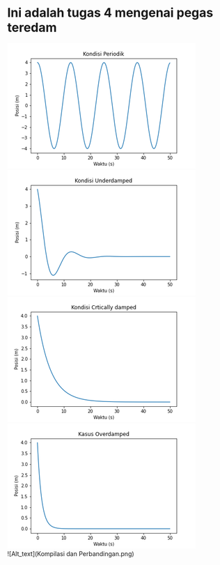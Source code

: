 # Ini adalah tugas 4 mengenai pegas teredam
![Alt_text](Periodik.png)<br/>
![Alt_text](Underdamped.png)<br/>
![Alt_text](CriticallyDamped.png)<br/>
![Alt_text](Overdamped.png)<br/>
![Alt_text](Kompilasi dan Perbandingan.png)<br/>

